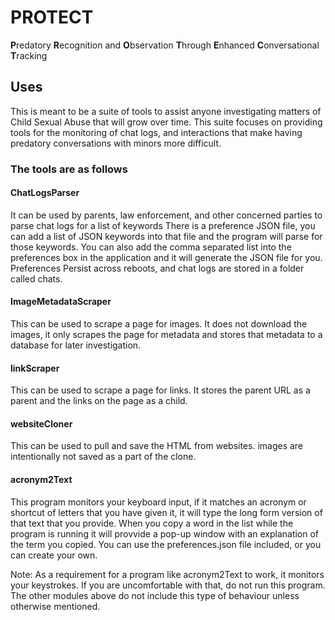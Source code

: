 # PROTECT
**P**redatory **R**ecognition and **O**bservation **T**hrough **E**nhanced **C**onversational **T**racking

## Uses
This is meant to be a suite of tools to assist anyone investigating matters of Child Sexual Abuse that will grow over time. This suite focuses on providing tools for the monitoring of chat logs, and interactions that make having predatory conversations with minors more difficult.

### The tools are as follows

#### ChatLogsParser
It can be used by parents, law enforcement, and other concerned parties to parse chat logs for a list of keywords
There is a preference JSON file, you can add a list of JSON keywords into that file and the program will parse for those keywords.
You can also add the comma separated list into the preferences box in the application and it will generate the JSON file for you.
Preferences Persist across reboots, and chat logs are stored in a folder called chats.

#### ImageMetadataScraper
This can be used to scrape a page for images. It does not download the images, it only scrapes the page for metadata and stores that metadata to a database for later investigation.

#### linkScraper
This can be used to scrape a page for links. It stores the parent URL as a parent and the links on the page as a child.

#### websiteCloner
This can be used to pull and save the HTML from websites. images are intentionally not saved as a part of the clone.

#### acronym2Text
This program monitors your keyboard input, if it matches an acronym or shortcut of letters that you have given it, it will type the long form version of that text that you provide. When you copy a word in the list while the program is running it will provvide a pop-up window with an explanation of the term you copied. You can use the preferences.json file included, or you can create your own.

Note: As a requirement for a program like acronym2Text to work, it monitors your keystrokes. If you are uncomfortable with that, do not run this program. The other modules above do not include this type of behaviour unless otherwise mentioned.
